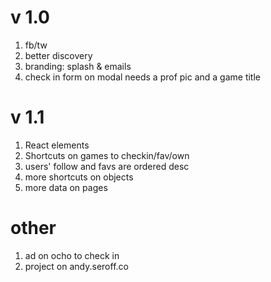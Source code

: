 # v 1.0

1. fb/tw
1. better discovery
1. branding: splash & emails
1. check in form on modal needs a prof pic and a game title

# v 1.1

1. React elements
1. Shortcuts on games to checkin/fav/own
1. users' follow and favs are ordered desc
1. more shortcuts on objects
1. more data on pages

# other
1. ad on ocho to check in
1. project on andy.seroff.co